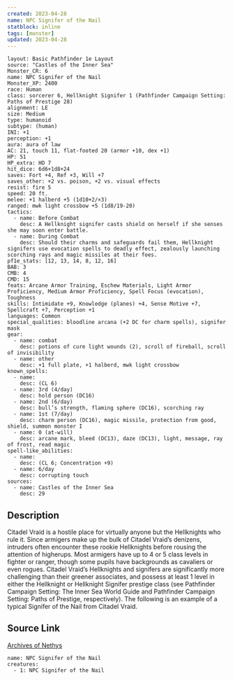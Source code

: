 ```yaml
---
created: 2023-04-28
name: NPC Signifer of the Nail
statblock: inline
tags: [monster]
updated: 2023-04-28
---
```

```statblock
layout: Basic Pathfinder 1e Layout
source: "Castles of the Inner Sea"
Monster_CR: 6
name: NPC Signifer of the Nail
Monster_XP: 2400
race: Human
class: sorcerer 6, Hellknight Signifer 1 (Pathfinder Campaign Setting: Paths of Prestige 28)
alignment: LE
size: Medium
type: humanoid
subtype: (human)
INI: +1
perception: +1
aura: aura of law
AC: 21, touch 11, flat-footed 20 (armor +10, dex +1)
HP: 51
HP_extra: HD 7
hit_dice: 6d6+1d8+24
saves: Fort +4, Ref +3, Will +7
saves_other: +2 vs. poison, +2 vs. visual effects
resist: fire 5
speed: 20 ft.
melee: +1 halberd +5 (1d10+2/×3)
ranged: mwk light crossbow +5 (1d8/19-20)
tactics:
  - name: Before Combat
    desc: A Hellknight signifer casts shield on herself if she senses she may soon enter battle.
  - name: During Combat
    desc: Should their charms and safeguards fail them, Hellknight signifers use evocation spells to deadly effect, zealously launching scorching rays and magic missiles at their foes.
pf1e_stats: [12, 13, 14, 8, 12, 16]
BAB: 3
CMB: 4
CMD: 15
feats: Arcane Armor Training, Eschew Materials, Light Armor Proficiency, Medium Armor Proficiency, Spell Focus (evocation), Toughness
skills: Intimidate +9, Knowledge (planes) +4, Sense Motive +7, Spellcraft +7, Perception +1
languages: Common
special_qualities: bloodline arcana (+2 DC for charm spells), signifer mask
gear:
  - name: combat
    desc: potions of cure light wounds (2), scroll of fireball, scroll of invisibility
  - name: other
    desc: +1 full plate, +1 halberd, mwk light crossbow
known_spells:
  - name:
    desc: (CL 6)
  - name: 3rd (4/day)
    desc: hold person (DC16)
  - name: 2nd (6/day)
    desc: bull’s strength, flaming sphere (DC16), scorching ray
  - name: 1st (7/day)
    desc: charm person (DC16), magic missile, protection from good, shield, summon monster I
  - name: 0 (at-will)
    desc: arcane mark, bleed (DC13), daze (DC13), light, message, ray of frost, read magic
spell-like_abilities:
  - name:
    desc: (CL 6; Concentration +9)
  - name: 6/day
    desc: corrupting touch
sources:
  - name: Castles of the Inner Sea
    desc: 29
```
## Description
Citadel Vraid is a hostile place for virtually anyone but the Hellknights who rule it. Since armigers make up the bulk of Citadel Vraid’s denizens, intruders often encounter these rookie Hellknights before rousing the attention of higherups. Most armigers have up to 4 or 5 class levels in fighter or ranger, though some pupils have backgrounds as cavaliers or even rogues. Citadel Vraid’s Hellknights and signifers are significantly more challenging than their greener associates, and possess at least 1 level in either the Hellknight or Hellknight Signifer prestige class (see Pathfinder Campaign Setting: The Inner Sea World Guide and Pathfinder Campaign Setting: Paths of Prestige, respectively). The following is an example of a typical Signifer of the Nail from Citadel Vraid.
## Source Link
[Archives of Nethys](https://aonprd.com/NPCDisplay.aspx?ItemName=Signifer%20of%20the%20Nail)
```encounter-table
name: NPC Signifer of the Nail
creatures:
  - 1: NPC Signifer of the Nail
```
